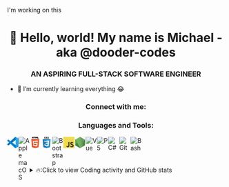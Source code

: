I'm working on this

<h1 align="center">👋 Hello, world! My name is Michael - aka @dooder-codes</h1>
<h3 align="center">AN ASPIRING FULL-STACK SOFTWARE ENGINEER</h3>

- 🌱 I’m currently learning everything 😂
  <!-- - 👀 I’m interested in ... -->
  <!-- - 💞️ I’m looking to collaborate on ... -->
  <!-- - 📫 How to reach me ... -->

<h3 align="center">Connect with me:</h3>

<!--
[<img align="left" alt="Twitch" width="22px" src="https://raw.githubusercontent.com/rahuldkjain/github-profile-readme-generator/master/src/images/icons/Social/instagram.svg" />][instagram]
[<img align="left" alt="Linkedin" width="22px" src="https://user-images.githubusercontent.com/40189403/139202889-1ef81c4b-4754-42b0-92c1-46ebc81c93bf.png" />][youtube]
[<img align="left" alt="Twitch" width="22px" src="https://user-images.githubusercontent.com/40189403/139219389-375b38b3-1b2a-4ead-8747-3dc6cc251fd9.png" />][twitch]
 [<img align="left" alt="Discord" width="22px" src="https://user-images.githubusercontent.com/40189403/139208883-a661c4ed-7018-4615-9ece-012fa8a343a2.png" />][discord]
[<img align="left" alt="Linkedin" width="22px" src="https://user-images.githubusercontent.com/40189403/139213461-f6497c2a-147f-4c0c-b8e8-61772736d1a2.png" />][linkedin]
[<img align="left" alt="Linkedin" width="22px" src="https://raw.githubusercontent.com/rahuldkjain/github-profile-readme-generator/master/src/images/icons/Social/devto.svg" />][dev.to]
[<img align="left" alt="Linkedin" width="22px" src="https://cdn.hashnode.com/res/hashnode/image/upload/v1611244244346/Y0nrI4kKp.png?auto=compress&w=500" />][hashnode]

[instagram]: https://www.instagram.com/doctorbraingoop/?utm_source=github&utm_medium=banner
[youtube]: https://www.youtube.com/channel/UCGn4EWlzVdAuFpJ8Q_6VNqg
[twitch]: https://www.twitch.tv/doctorbraingoop?utm_source=github&utm_medium=banner
 [discord]: https://discordapp.com/users/763824846219247636/
[linkedin]: https://www.linkedin.com/in/michael-smith-iii-a68056178/?utm_source=github&utm_medium=banner
[dev.to]: https://dev.to/doctorbraingoop?utm_source=github&utm_medium=dev.to
[hashnode]: https://hashnode.com/@Braingoop?utm_source=github&utm_medium=banner
<br>
 -->

<h3 align="center">Languages and Tools:</h3>

<img align="left" alt="Visual Studio Code" title="Visual Studio Code" width="26px" src="https://raw.githubusercontent.com/github/explore/80688e429a7d4ef2fca1e82350fe8e3517d3494d/topics/visual-studio-code/visual-studio-code.png"/>
<img align="left" alt="Apple macOS" title="Apple macOS" width="26px" src="https://user-images.githubusercontent.com/40189403/139187464-2c35fa09-c1fb-41f0-967f-6cd5ba706782.png" />
<img align="left" alt="HTML5" title="HTML5" width="26px" src="https://raw.githubusercontent.com/github/explore/80688e429a7d4ef2fca1e82350fe8e3517d3494d/topics/html/html.png" />
<img align="left" alt="CSS3" title="CSS3" width="26px" src="https://raw.githubusercontent.com/github/explore/80688e429a7d4ef2fca1e82350fe8e3517d3494d/topics/css/css.png" />
<img align="left" alt="Bootstrap" title="Bootstrap 4" width="26px" src="https://user-images.githubusercontent.com/40189403/139141808-699b4f7c-0367-4fca-9573-ed47178637ac.png" />
<img align="left" alt="JavaScript" title="JavaScript" width="26px" src="https://raw.githubusercontent.com/github/explore/80688e429a7d4ef2fca1e82350fe8e3517d3494d/topics/javascript/javascript.png" />
<img align="left" alt="Node.js" title="Node.JS" width="26px" src="https://raw.githubusercontent.com/github/explore/80688e429a7d4ef2fca1e82350fe8e3517d3494d/topics/nodejs/nodejs.png" />
<img align="left" alt="Vue" width="26px" title="Vue.js" src="https://user-images.githubusercontent.com/40189403/139140904-a61937f4-049a-410a-b8ce-feff9044e485.png" />
<img align="left" alt="P5" width="26px" title="P5.js" src="https://user-images.githubusercontent.com/40189403/139138195-54d7b428-6657-4b34-906c-ada118483707.png" />
<img align="left" alt="C#" width="26px" title="C#" src="https://user-images.githubusercontent.com/40189403/139138501-9944fc1e-8c48-4c1b-a10b-966fe19b42fc.png" />
<img align="left" alt="Git" width="26px" title="git" src="https://user-images.githubusercontent.com/40189403/139186391-b1ac9978-f34a-4bed-8aca-20a0936cc93b.png" />
<img align="left" alt="Bash" width="26px" title="BASH" src="https://user-images.githubusercontent.com/40189403/139186934-1100d85b-ddfe-4861-94aa-990be1003186.png" />

<br>
<br>
<br>
<br>

<details>
<summary>🔥:Click to view Coding activity and GitHub stats</summary>
  <!-- GitHub trophies -->
 <!-- <p align="left"> <a href="https://github.com/ryo-ma/github-profile-trophy"><img src="https://github-profile-trophy.vercel.app/?username=doctorbraingoop"  alt="doctorbraingoop" /></a> </p> -->
<!-- GitHub streaks -->
 <!-- <p><img align="center" src="https://github-readme-streak-stats.herokuapp.com/?user=doctorbraingoop&" alt="doctorbraingoop" /></p>  -->
<!-- GitHub stats -->
<!-- <p>&nbsp;<img align="center" src="https://github-readme-stats.vercel.app/api?username=doctorbraingoop&show_icons=true&locale=en" alt="doctorbraingoop" /></p> -->

<a href="https://wakatime.com/@Saavv"><img src="https://wakatime.com/share/@Saavv/d19c6184-4369-4867-a640-39e5592ba7b4.png" /></a>
<a href="https://wakatime.com/@Saavv"><img src="https://wakatime.com/share/@Saavv/26f3c041-76fc-4a13-91c7-ee99163c77b5.png" /></a>
<a href="https://wakatime.com/@Saavv"><img src="https://wakatime.com/share/@Saavv/b3db3d71-a552-41be-8471-dbb60c5f57d4.png" /></a>

<!-- </details> -->

<!-- ! `Connect with me` in HTML format -->
<!-- <h3 align="center">Connect with me:</h3> -->
<!-- <p align="left"> -->
<!-- dev.to -->
<!-- <a href="https://dev.to/saavv" target="blank"><img align="center" src="https://raw.githubusercontent.com/rahuldkjain/github-profile-readme-generator/master/src/images/icons/Social/devto.svg" alt="saavv" height="30" width="40" /></a> -->

<!-- hashnode -->
<!-- <a href="https://hashnode.com/@braingoop" target="blank"><img align="center" src="https://raw.githubusercontent.com/rahuldkjain/github-profile-readme-generator/master/src/images/icons/Social/hashnode.svg" alt="@braingoop" height="30" width="40" /></a> -->

<!-- instagram -->
<!-- <a href="https://instagram.com/doctorbraingoop" target="blank"><img align="center" src="https://raw.githubusercontent.com/rahuldkjain/github-profile-readme-generator/master/src/images/icons/Social/instagram.svg" alt="doctorbraingoop" height="30" width="40" /></a> -->

<!-- youtube -->
<!-- [<img align="left" alt="YouTube" width="22px" src="https://user-images.githubusercontent.com/40189403/139202889-1ef81c4b-4754-42b0-92c1-46ebc81c93bf.png" />][youtube] -->
<!-- </p> -->
<!-- ! `Connect with me` in HTML format -->
